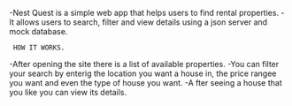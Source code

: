 -Nest Quest is a simple web app that helps users to find rental properties.
-It allows users to search, filter and view details using a json server and mock database.

     HOW IT WORKS.
-After opening the site there is a list of available properties.
-You can filter your search by enterig the location you want a house in, the price rangee you want and even the type of house you want.
-A fter seeing a house that you like you can view its details.

